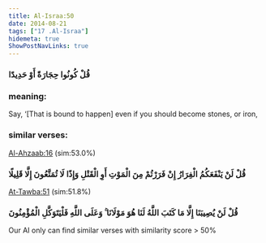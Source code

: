 ```yaml
---
title: Al-Israa:50
date: 2014-08-21
tags: ["17 .Al-Israa"]
hidemeta: true 
ShowPostNavLinks: true 
---
```

### قُلْ كُونُوا حِجَارَةً أَوْ حَدِيدًا
### meaning: 
Say, ‘[That is bound to happen] even if you should become stones, or iron,
### similar verses: 

[Al-Ahzaab:16](/33/16) (sim:53.0%)

### قُلْ لَنْ يَنْفَعَكُمُ الْفِرَارُ إِنْ فَرَرْتُمْ مِنَ الْمَوْتِ أَوِ الْقَتْلِ وَإِذًا لَا تُمَتَّعُونَ إِلَّا قَلِيلًا

[At-Tawba:51](/9/51) (sim:51.8%)

### قُلْ لَنْ يُصِيبَنَا إِلَّا مَا كَتَبَ اللَّهُ لَنَا هُوَ مَوْلَانَا ۚ وَعَلَى اللَّهِ فَلْيَتَوَكَّلِ الْمُؤْمِنُونَ

Our AI only can find similar verses with similarity score > 50% 


